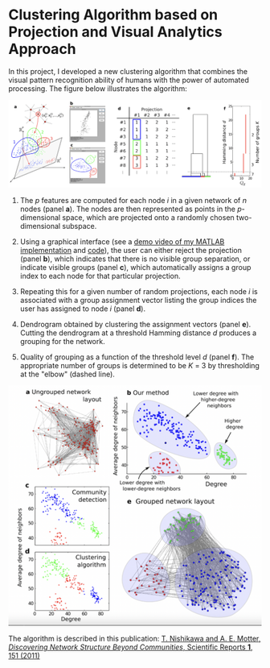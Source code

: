 # Clustering Algorithm based on Projection and Visual Analytics Approach

In this project, I developed a new clustering algorithm that combines the visual pattern recognition ability of humans with the power of automated processing. The figure below illustrates the algorithm:

<p align="center">
<img src="fig2.png" width="1000">
</p>

1. The _p_ features are computed for each node _i_ in a given network of _n_ nodes (panel __a__). The nodes are then represented as points in the _p_-dimensional space, which are projected onto a randomly chosen two-dimensional subspace.

2. Using a graphical interface (see a [demo video of my MATLAB implementation](https://youtu.be/F0hLdxc1nR8) and [code](find_struct_groups)), the user can either reject the projection (panel __b__), which indicates that there is no visible group separation, or indicate visible groups (panel __c__), which automatically assigns a group index to each node for that particular projection.

3. Repeating this for a given number of random projections, each node _i_ is associated with a group assignment vector listing the group indices the user has assigned to node _i_ (panel __d__).

4. Dendrogram obtained by clustering the assignment vectors (panel __e__). Cutting the dendrogram at a threshold Hamming distance _d_ produces a grouping for the network.

5. Quality of grouping as a function of the threshold level _d_ (panel __f__). The appropriate number of groups is determined to be _K_ = 3 by thresholding at the "elbow" (dashed line).

<p align="center">
<img src="fig1.png" width="600">
</p>


The algorithm is described in this publication: [T. Nishikawa and A. E. Motter, *Discovering Network Structure Beyond Communities*, Scientific Reports **1**, 151 (2011)](https://doi.org/10.1038/srep00151)
